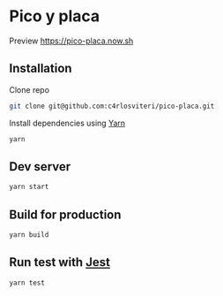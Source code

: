 # Pico y placa

Preview https://pico-placa.now.sh

## Installation

Clone repo

```sh
git clone git@github.com:c4rlosviteri/pico-placa.git
```

Install dependencies using [Yarn](https://yarnpkg.com)

```sh
yarn
```

## Dev server

```sh
yarn start
```

## Build for production

```sh
yarn build
```

## Run test with [Jest](https://jestjs.io)

```sh
yarn test
```
